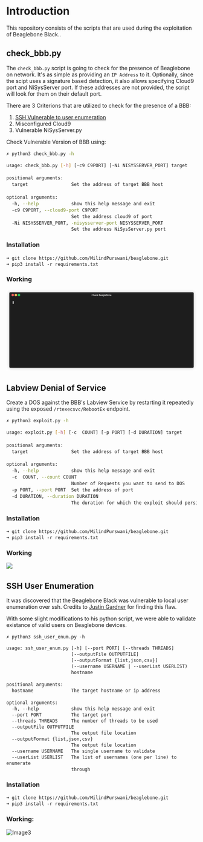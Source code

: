 # Introduction

This repository consists of the scripts that are used during the exploitation of Beaglebone Black..

## check_bbb.py

The `check_bbb.py` script is going to check for the presence of Beaglebone on network. It's as simple as providing an `IP Address` to it. Optionally, since the scipt uses a signature based detection, it also allows specifying Cloud9 port and NiSysServer port. If these addresses are not provided, the script will look for them on their default port.

There are 3 Criterions that are utilized to check for the presence of a BBB:

1. [SSH Vulnerable to user enumeration](https://www.exploit-db.com/exploits/45233)
2. Misconfigured Cloud9
3. Vulnerable NiSysServer.py

Check Vulnerable Version of BBB using: 


```bash
✗ python3 check_bbb.py -h
```

```bash
usage: check_bbb.py [-h] [-c9 C9PORT] [-Ni NISYSSERVER_PORT] target

positional arguments:
  target                Set the address of target BBB host

optional arguments:
  -h, --help            show this help message and exit
  -c9 C9PORT, --cloud9-port C9PORT
                        Set the address cloud9 of port
  -Ni NISYSSERVER_PORT, -nisysserver-port NISYSSERVER_PORT
                        Set the address NiSysServer.py port
```

### Installation

```
➜ git clone https://github.com/MilindPurswani/beaglebone.git 
➜ pip3 install -r requirements.txt
```

### Working

![](image.gif)

## Labview Denial of Service

Create a DOS against the BBB's Labview Service by restarting it repeatedly using the exposed `/rtexecsvc/RebootEx` endpoint.

```bash
✗ python3 exploit.py -h
```
```bash
usage: exploit.py [-h] [-c  COUNT] [-p PORT] [-d DURATION] target

positional arguments:
  target                Set the address of target BBB host

optional arguments:
  -h, --help            show this help message and exit
  -c  COUNT, --count COUNT
                        Number of Requests you want to send to DOS
  -p PORT, --port PORT  Set the address of port
  -d DURATION, --duration DURATION
                        The duration for which the exploit should persist
```

### Installation

```
➜ git clone https://github.com/MilindPurswani/beaglebone.git 
➜ pip3 install -r requirements.txt
```

### Working

![](/Users/ubuntu/Documents/ENPM809I/exploit/image2.gif)

## SSH User Enumeration

It was discovered that the Beaglebone Black was vulnerable to local user enumeration over ssh. Credits to [Justin Gardner](https://www.exploit-db.com/exploits/45233) for finding this flaw. 

With some slight modifications to his python script, we were able to validate existance of valid users on Beaglebone devices. 

```
✗ python3 ssh_user_enum.py -h
```

```
usage: ssh_user_enum.py [-h] [--port PORT] [--threads THREADS]
                        [--outputFile OUTPUTFILE]
                        [--outputFormat {list,json,csv}]
                        (--username USERNAME | --userList USERLIST)
                        hostname

positional arguments:
  hostname              The target hostname or ip address

optional arguments:
  -h, --help            show this help message and exit
  --port PORT           The target port
  --threads THREADS     The number of threads to be used
  --outputFile OUTPUTFILE
                        The output file location
  --outputFormat {list,json,csv}
                        The output file location
  --username USERNAME   The single username to validate
  --userList USERLIST   The list of usernames (one per line) to enumerate
                        through
```

### Installation

```
➜ git clone https://github.com/MilindPurswani/beaglebone.git 
➜ pip3 install -r requirements.txt
```

### Working:

![Image3](/Users/ubuntu/Documents/ENPM809I/exploit/image3.gif)